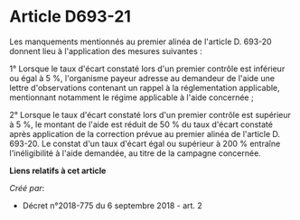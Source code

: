 # Article D693-21

Les manquements mentionnés au premier alinéa de l'article D. 693-20 donnent lieu à l'application des mesures suivantes :

1° Lorsque le taux d'écart constaté lors d'un premier contrôle est inférieur ou égal à 5 %, l'organisme payeur adresse au
demandeur de l'aide une lettre d'observations contenant un rappel à la réglementation applicable, mentionnant notamment le
régime applicable à l'aide concernée ;

2° Lorsque le taux d'écart constaté lors d'un premier contrôle est supérieur à 5 %, le montant de l'aide est réduit de 50 %
du taux d'écart constaté après application de la correction prévue au premier alinéa de l'article D. 693-20. Le constat d'un
taux d'écart égal ou supérieur à 200 % entraîne l'inéligibilité à l'aide demandée, au titre de la campagne concernée.

**Liens relatifs à cet article**

_Créé par_:

  - Décret n°2018-775 du 6 septembre 2018 - art. 2
